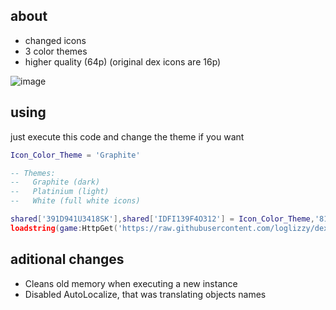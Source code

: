 ## about
* changed icons
* 3 color themes
* higher quality (64p) (original dex icons are 16p)

![image](https://user-images.githubusercontent.com/72479668/146174099-253338c9-caef-41d4-a347-5a19d239d778.png)

## using
just execute this code and change the theme if you want
```lua
Icon_Color_Theme = 'Graphite'

-- Themes:
--   Graphite (dark)
--   Platinium (light)
--   White (full white icons)

shared['391D941U3418SK'],shared['IDFI139F4O312'] = Icon_Color_Theme,'8187023605'
loadstring(game:HttpGet('https://raw.githubusercontent.com/loglizzy/dex-custom/main/loaders/darkdex.lua'))()
```

## aditional changes
* Cleans old memory when executing a new instance
* Disabled AutoLocalize, that was translating objects names
